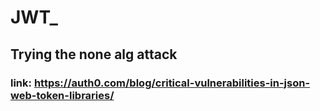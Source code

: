# JWT_

## Trying the none alg attack

### link: https://auth0.com/blog/critical-vulnerabilities-in-json-web-token-libraries/
